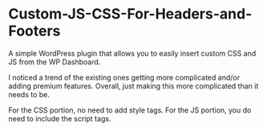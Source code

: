 # Custom-JS-CSS-For-Headers-and-Footers
A simple WordPress plugin that allows you to easily insert custom CSS and JS from the WP Dashboard.

I noticed a trend of the existing ones getting more complicated and/or adding premium features. Overall, just making this more complicated than it needs to be.

For the CSS portion, no need to add style tags.
For the JS portion, you do need to include the script tags.
